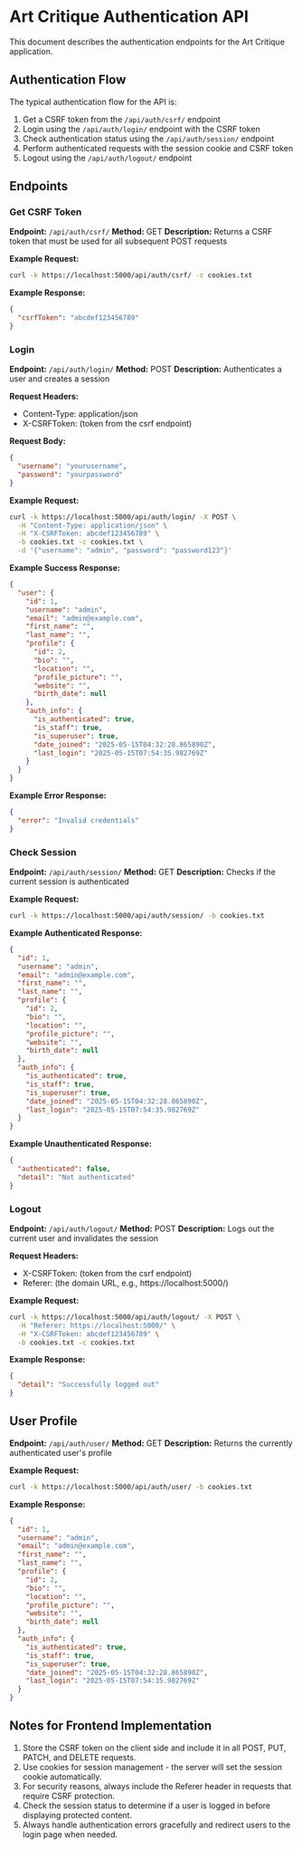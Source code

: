 # Art Critique Authentication API

This document describes the authentication endpoints for the Art Critique application.

## Authentication Flow

The typical authentication flow for the API is:

1. Get a CSRF token from the `/api/auth/csrf/` endpoint
2. Login using the `/api/auth/login/` endpoint with the CSRF token
3. Check authentication status using the `/api/auth/session/` endpoint
4. Perform authenticated requests with the session cookie and CSRF token
5. Logout using the `/api/auth/logout/` endpoint

## Endpoints

### Get CSRF Token

**Endpoint:** `/api/auth/csrf/`
**Method:** GET
**Description:** Returns a CSRF token that must be used for all subsequent POST requests

**Example Request:**
```bash
curl -k https://localhost:5000/api/auth/csrf/ -c cookies.txt
```

**Example Response:**
```json
{
  "csrfToken": "abcdef123456789"
}
```

### Login

**Endpoint:** `/api/auth/login/`
**Method:** POST
**Description:** Authenticates a user and creates a session

**Request Headers:**
- Content-Type: application/json
- X-CSRFToken: (token from the csrf endpoint)

**Request Body:**
```json
{
  "username": "yourusername",
  "password": "yourpassword"
}
```

**Example Request:**
```bash
curl -k https://localhost:5000/api/auth/login/ -X POST \
  -H "Content-Type: application/json" \
  -H "X-CSRFToken: abcdef123456789" \
  -b cookies.txt -c cookies.txt \
  -d '{"username": "admin", "password": "password123"}'
```

**Example Success Response:**
```json
{
  "user": {
    "id": 1,
    "username": "admin",
    "email": "admin@example.com",
    "first_name": "",
    "last_name": "",
    "profile": {
      "id": 2,
      "bio": "",
      "location": "",
      "profile_picture": "",
      "website": "",
      "birth_date": null
    },
    "auth_info": {
      "is_authenticated": true,
      "is_staff": true,
      "is_superuser": true,
      "date_joined": "2025-05-15T04:32:28.865890Z",
      "last_login": "2025-05-15T07:54:35.982769Z"
    }
  }
}
```

**Example Error Response:**
```json
{
  "error": "Invalid credentials"
}
```

### Check Session

**Endpoint:** `/api/auth/session/`
**Method:** GET
**Description:** Checks if the current session is authenticated

**Example Request:**
```bash
curl -k https://localhost:5000/api/auth/session/ -b cookies.txt
```

**Example Authenticated Response:**
```json
{
  "id": 1,
  "username": "admin",
  "email": "admin@example.com",
  "first_name": "",
  "last_name": "",
  "profile": {
    "id": 2,
    "bio": "",
    "location": "",
    "profile_picture": "",
    "website": "",
    "birth_date": null
  },
  "auth_info": {
    "is_authenticated": true,
    "is_staff": true,
    "is_superuser": true,
    "date_joined": "2025-05-15T04:32:28.865890Z",
    "last_login": "2025-05-15T07:54:35.982769Z"
  }
}
```

**Example Unauthenticated Response:**
```json
{
  "authenticated": false,
  "detail": "Not authenticated"
}
```

### Logout

**Endpoint:** `/api/auth/logout/`
**Method:** POST
**Description:** Logs out the current user and invalidates the session

**Request Headers:**
- X-CSRFToken: (token from the csrf endpoint)
- Referer: (the domain URL, e.g., https://localhost:5000/)

**Example Request:**
```bash
curl -k https://localhost:5000/api/auth/logout/ -X POST \
  -H "Referer: https://localhost:5000/" \
  -H "X-CSRFToken: abcdef123456789" \
  -b cookies.txt -c cookies.txt
```

**Example Response:**
```json
{
  "detail": "Successfully logged out"
}
```

## User Profile

**Endpoint:** `/api/auth/user/`
**Method:** GET
**Description:** Returns the currently authenticated user's profile

**Example Request:**
```bash
curl -k https://localhost:5000/api/auth/user/ -b cookies.txt
```

**Example Response:**
```json
{
  "id": 1,
  "username": "admin",
  "email": "admin@example.com",
  "first_name": "",
  "last_name": "",
  "profile": {
    "id": 2,
    "bio": "",
    "location": "",
    "profile_picture": "",
    "website": "",
    "birth_date": null
  },
  "auth_info": {
    "is_authenticated": true,
    "is_staff": true,
    "is_superuser": true,
    "date_joined": "2025-05-15T04:32:28.865890Z",
    "last_login": "2025-05-15T07:54:35.982769Z"
  }
}
```

## Notes for Frontend Implementation

1. Store the CSRF token on the client side and include it in all POST, PUT, PATCH, and DELETE requests.
2. Use cookies for session management - the server will set the session cookie automatically.
3. For security reasons, always include the Referer header in requests that require CSRF protection.
4. Check the session status to determine if a user is logged in before displaying protected content.
5. Always handle authentication errors gracefully and redirect users to the login page when needed.